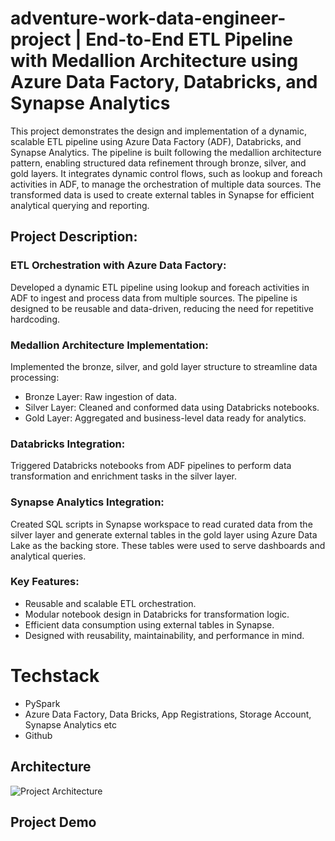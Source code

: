 # adventure-work-data-engineer-project | End-to-End ETL Pipeline with Medallion Architecture using Azure Data Factory, Databricks, and Synapse Analytics

This project demonstrates the design and implementation of a dynamic, scalable ETL pipeline using Azure Data Factory (ADF), Databricks, and Synapse Analytics. The pipeline is built following the medallion architecture pattern, enabling structured data refinement through bronze, silver, and gold layers. It integrates dynamic control flows, such as lookup and foreach activities in ADF, to manage the orchestration of multiple data sources. The transformed data is used to create external tables in Synapse for efficient analytical querying and reporting.

## Project Description:

### ETL Orchestration with Azure Data Factory:
Developed a dynamic ETL pipeline using lookup and foreach activities in ADF to ingest and process data from multiple sources. The pipeline is designed to be reusable and data-driven, reducing the need for repetitive hardcoding.

### Medallion Architecture Implementation:
Implemented the bronze, silver, and gold layer structure to streamline data processing:

- Bronze Layer: Raw ingestion of data.
- Silver Layer: Cleaned and conformed data using Databricks notebooks.
- Gold Layer: Aggregated and business-level data ready for analytics.

### Databricks Integration:
Triggered Databricks notebooks from ADF pipelines to perform data transformation and enrichment tasks in the silver layer.

### Synapse Analytics Integration:
Created SQL scripts in Synapse workspace to read curated data from the silver layer and generate external tables in the gold layer using Azure Data Lake as the backing store. These tables were used to serve dashboards and analytical queries.

### Key Features:
- Reusable and scalable ETL orchestration.
- Modular notebook design in Databricks for transformation logic.
- Efficient data consumption using external tables in Synapse.
- Designed with reusability, maintainability, and performance in mind.



# Techstack
- PySpark
- Azure Data Factory, Data Bricks, App Registrations, Storage Account, Synapse Analytics etc
- Github

## Architecture
  
![Project Architecture](etl-tokyo-olympic-flow-chart.png)

## Project Demo
